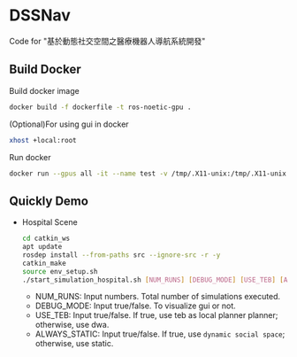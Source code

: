 # DSSNav
Code for "基於動態社交空間之醫療機器人導航系統開發" 


## Build Docker 
Build docker image
```bash
docker build -f dockerfile -t ros-noetic-gpu .
```

(Optional)For using gui in docker 
```bash
xhost +local:root
```

Run docker
```bash
docker run --gpus all -it --name test -v /tmp/.X11-unix:/tmp/.X11-unix:rw -v /tmp/.docker.xauth:/tmp/.docker.xauth:rw --env="XAUTHORITY=/tmp/.docker.xauth" --device /dev/snd --env ALSA_CARD=Generic --env="DISPLAY" -v $(pwd):/workspace ros-noetic-gpu
```

## Quickly Demo

- Hospital Scene
	```bash
	cd catkin_ws
	apt update
	rosdep install --from-paths src --ignore-src -r -y
	catkin_make
	source env_setup.sh
	./start_simulation_hospital.sh [NUM_RUNS] [DEBUG_MODE] [USE_TEB] [ALWAYS_STATIC]
	```
	- NUM_RUNS: Input numbers. Total number of simulations executed.
	- DEBUG_MODE: Input true/false. To visualize gui or not.
	- USE_TEB: Input true/false. If true, use teb as local planner planner; otherwise, use dwa.
	- ALWAYS_STATIC: Input true/false. If true, use `dynamic social space`; otherwise, use static.